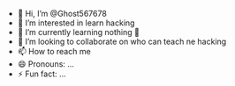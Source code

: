- 👋 Hi, I’m @Ghost567678
- 👀 I’m interested in  learn hacking 
- 🌱 I’m currently learning nothing 🥴
- 💞️ I’m looking to collaborate on who can teach ne hacking 
- 📫 How to reach me 
- 😄 Pronouns: ...
- ⚡ Fun fact: ...

<!---
Ghost567678/Ghost567678 is a ✨ special ✨ repository because its `README.md` (this file) appears on your GitHub profile.
You can click the Preview link to take a look at your changes.
--->
